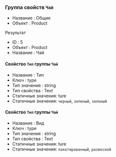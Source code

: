 
### Группа свойств `Чай`

* Название : Общие
* Объект : Product

Результат
* ID : 5
* Объект : Product
* Название : Чай

#### Свойство `Тип` группы `Чай`

* Название : Тип
* Ключ : type
* Тип значения : string
* Тип свойства : Text
* Статичные значения: ture
* Статичные значения: `черный`, `зеленый`, `зеленый`

#### Свойство `Тип` группы `Чай`

* Название : Вид
* Ключ : type
* Тип значения : string
* Тип свойства : Text
* Статичные значения: ture
* Статичные значения: `пакетированный`, `развесной`